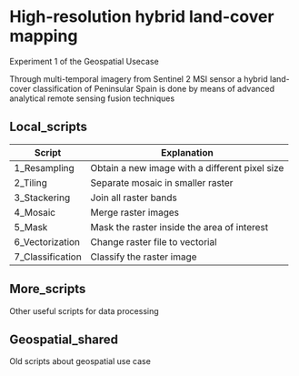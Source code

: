 # High-resolution hybrid land-cover mapping #
Experiment 1 of the Geospatial Usecase

Through multi-temporal imagery from Sentinel 2 MSI sensor a hybrid land-cover classification of Peninsular Spain is done by means
of advanced analytical remote sensing fusion techniques

## Local_scripts

Script  | Explanation
------------- | -------------
1_Resampling  | Obtain a new image with a different pixel size
2_Tiling  | Separate mosaic in smaller raster
3_Stackering  | Join all raster bands
4_Mosaic  | Merge raster images
5_Mask  | Mask the raster inside the area of interest
6_Vectorization  | Change raster file to vectorial
7_Classification  | Classify the raster image  

## More_scripts

Other useful scripts for data processing

## Geospatial_shared

Old scripts about geospatial use case